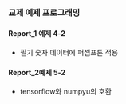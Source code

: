 ### 교제 예제 프로그래밍

#### Report_1 예제 4-2
 - 필기 숫자 데이터에 퍼셉프톤 적용

#### Report_2예제 5-2
 - tensorflow와 numpyu의 호환

